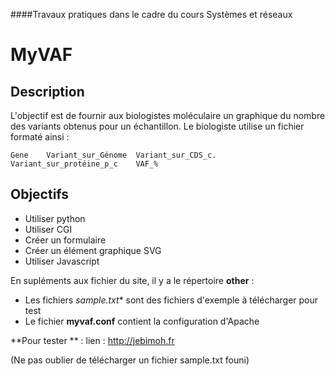 
####Travaux pratiques dans le cadre du cours Systèmes et réseaux

# MyVAF

## Description
L'objectif est de fournir aux biologistes moléculaire un graphique du nombre des variants obtenus pour un échantillon.
Le biologiste utilise un fichier formaté ainsi :

	Gene	Variant_sur_Génome	Variant_sur_CDS_c.	Variant_sur_protéine_p_c	VAF_%

## Objectifs
* Utiliser python
* Utiliser CGI
* Créer un formulaire
* Créer un élément graphique SVG
* Utiliser Javascript

En supléments aux fichier du site, il y a le répertoire **other** :

* Les fichiers **sample*.txt** sont des fichiers d'exemple à télécharger pour test
* Le fichier **myvaf.conf** contient la configuration d'Apache


**Pour tester ** : lien : <http://jebimoh.fr>

(Ne pas oublier de télécharger un fichier sample.txt founi)


